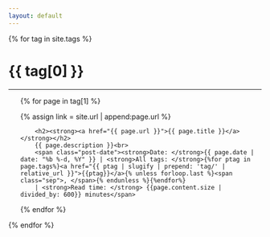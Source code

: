```yaml
---
layout: default
---
```

{% for tag in site.tags %}
  <h1>{{ tag[0] }}</h1>
  <hr class="fat">
  <ul>
  {% for page in tag[1] %}
 
  {% assign link = site.url | append:page.url  %}





        <h2><strong><a href="{{ page.url }}">{{ page.title }}</a></strong></h2>
        {{ page.description }}<br>
        <span class="post-date"><strong>Date: </strong>{{ page.date | date: "%b %-d, %Y" }} | <strong>All tags: </strong>{%for ptag in page.tags%}<a href="{{ ptag | slugify | prepend: 'tag/' | relative_url }}">{{ptag}}</a>{% unless forloop.last %}<span class="sep">, </span>{% endunless %}{%endfor%} 
        | <strong>Read time: </strong> {{page.content.size | divided_by: 600}} minutes</span>






  {% endfor %}
  </ul>
{% endfor %}

